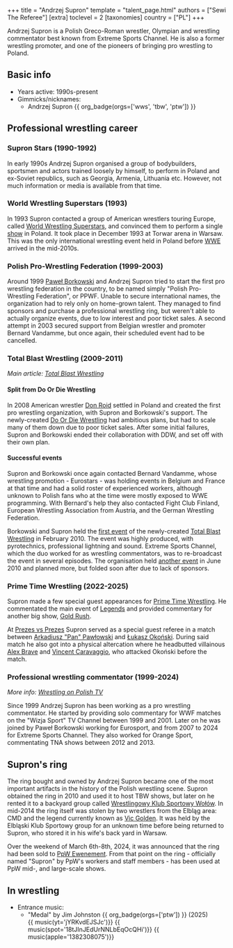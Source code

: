 +++
title = "Andrzej Supron"
template = "talent_page.html"
authors = ["Sewi The Referee"]
[extra]
toclevel = 2
[taxonomies]
country = ["PL"]
+++

Andrzej Supron is a Polish Greco-Roman wrestler, Olympian and wrestling commentator best known from Extreme Sports Channel. He is also a former wrestling promoter, and one of the pioneers of bringing pro wrestling to Poland.

## Basic info

* Years active: 1990s-present
* Gimmicks/nicknames:
  - Andrzej Supron {{ org_badge(orgs=['wws', 'tbw', 'ptw']) }}

## Professional wrestling career

### Supron Stars (1990-1992)

In early 1990s Andrzej Supron organised a group of bodybuilders, sportsmen and actors trained loosely by himself, to perform in Poland and ex-Soviet republics, such as Georgia, Armenia, Lithuania etc. However, not much information or media is available from that time.

### World Wrestling Superstars (1993)

In 1993 Supron contacted a group of American wrestlers touring Europe, called [World Wrestling Superstars](@/o/wws.md), and convinced them to perform a single [show](@/e/wws/1993-12-14-wws-world-wrestling-superstars.md) in Poland. It took place in December 1993 at Torwar arena in Warsaw. This was the only international wrestling event held in Poland before [WWE](@/o/wwe.md) arrived in the mid-2010s.

### Polish Pro-Wrestling Federation (1999-2003)

Around 1999 [Paweł Borkowski](@/w/pawel-borkowski.md) and Andrzej Supron tried to start the first pro wrestling federation in the country, to be named simply "Polish Pro-Wrestling Federation", or PPWF. Unable to secure international names, the organization had to rely only on home-grown talent. They managed to find sponsors and purchase a professional wrestling ring, but weren't able to actually organize events, due to low interest and poor ticket sales. A second attempt in 2003 secured support from Belgian wrestler and promoter Bernard Vandamme, but once again, their scheduled event had to be cancelled.

### Total Blast Wrestling (2009-2011)

_Main article: [Total Blast Wrestling](@/o/tbw.md)_

#### Split from Do Or Die Wrestling

In 2008 American wrestler [Don Roid](@/w/don-roid.md) settled in Poland and created the first pro wrestling organization, with Supron and Borkowski's support. The newly-created [Do Or Die Wrestling](@/o/ddw.md) had ambitious plans, but had to scale many of them down due to poor ticket sales. After some initial failures, Supron and Borkowski ended their collaboration with DDW, and set off with their own plan.

#### Successful events

Supron and Borkowski once again contacted Bernard Vandamme, whose wrestling promotion - Eurostars - was holding events in Belgium and France at that time and had a solid roster of experienced workers, although unknown to Polish fans who at the time were mostly exposed to WWE programming. With Bernard's help they also contacted Fight Club Finland, European Wrestling Association from Austria, and the German Wrestling Federation.

Borkowski and Supron held the [first event](@/e/tbw/2010-02-27-tbw-1.md) of the newly-created [Total Blast Wrestling](@/o/tbw.md) in February 2010. The event was highly produced, with pyrotechnics, professional lightning and sound. Extreme Sports Channel, which the duo worked for as wrestling commentators, was to re-broadcast the event in several episodes. The organisation held [another event](@/e/tbw/2010-06-05-tbw-2.md) in June 2010 and planned more, but folded soon after due to lack of sponsors.

### Prime Time Wrestling (2022-2025)

Supron made a few special guest appearances for [Prime Time Wrestling](@/o/ptw.md). He commentated the main event of [Legends](@/e/ptw/2022-11-26-ptw-3-legends.md) and provided commentary for another big show, [Gold Rush](@/e/ptw/2024-02-03-ptw-5-gold-rush.md).

At [Prezes vs Prezes](@/e/ptw/2025-04-12-ptw-prezes-vs-prezes.md) Supron served as a special guest referee in a match between [Arkadiusz "Pan" Pawłowski](@/w/pan-pawlowski.md) and [Łukasz Okoński](@/w/lukasz-okonski.md). During said match he also got into a physical altercation where he headbutted villainous [Alex Brave](@/w/alex-brave.md) and [Vincent Caravaggio](@/w/vincent-caravaggio.md), who attacked Okoński before the match.

### Professional wrestling commentator (1999-2024)

_More info: [Wrestling on Polish TV](@/a/wrestling-on-tv.md)_

Since 1999 Andrzej Supron has been working as a pro wrestling commentator. He started by providing solo commentary for WWF matches on the "Wizja Sport" TV Channel between 1999 and 2001.
Later on he was joined by Paweł Borkowski working for Eurosport, and from 2007 to 2024 for Extreme Sports Channel.
They also worked for Orange Sport, commentating TNA shows between 2012 and 2013.

## Supron's ring

The ring bought and owned by Andrzej Supron became one of the most important artifacts in the history of the Polish wrestling scene. Supron obtained the ring in 2010 and used it to host TBW shows, but later on he rented it to a backyard group called [Wrestlingowy Klub Sportowy Wołów](@/o/wksw.md). In mid-2014 the ring itself was stolen by two wrestlers from the Elbląg area: CMD and the legend currently known as [Vic Golden](@/w/vic-golden.md). It was held by the Elbląski Klub Sportowy group for an unknown time before being returned to Supron, who stored it in his wife's back yard in Warsaw.

Over the weekend of March 6th-8th, 2024, it was announced that the ring had been sold to [PpW Ewenement](@/o/ppw.md). From that point on the ring - officially named "Supron" by PpW's workers and staff members - has been used at PpW mid-, and large-scale shows.

## In wrestling

* Entrance music:
  - "Medal" by Jim Johnston
    {{ org_badge(orgs=['ptw']) }} (2025) <br>
    {{ music(yt='jYRKvdEJSJc')}}
    {{ music(spot='18tJInJEdUrNNLbEqOcQHi')}}
    {{ music(apple='1382308075')}}
